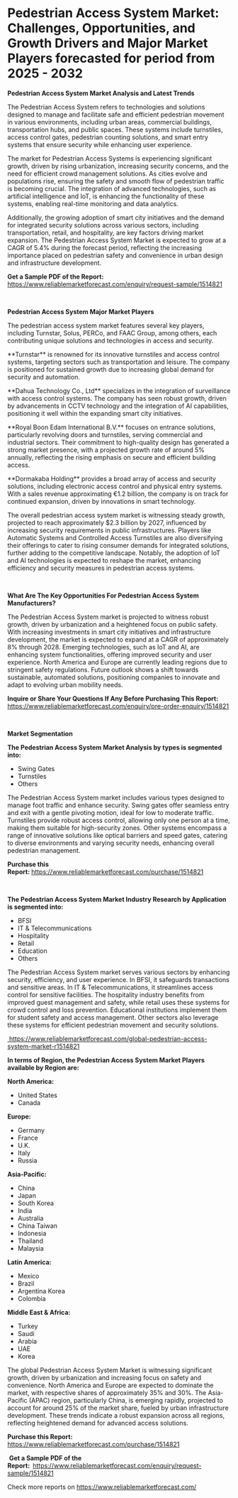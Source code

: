 <p><h1>Pedestrian Access System Market: Challenges, Opportunities, and Growth Drivers and Major Market Players forecasted for period from 2025 - 2032</h1></p><p><strong>Pedestrian Access System Market Analysis and Latest Trends</strong></p>
<p><p>The Pedestrian Access System refers to technologies and solutions designed to manage and facilitate safe and efficient pedestrian movement in various environments, including urban areas, commercial buildings, transportation hubs, and public spaces. These systems include turnstiles, access control gates, pedestrian counting solutions, and smart entry systems that ensure security while enhancing user experience.</p><p>The market for Pedestrian Access Systems is experiencing significant growth, driven by rising urbanization, increasing security concerns, and the need for efficient crowd management solutions. As cities evolve and populations rise, ensuring the safety and smooth flow of pedestrian traffic is becoming crucial. The integration of advanced technologies, such as artificial intelligence and IoT, is enhancing the functionality of these systems, enabling real-time monitoring and data analytics.</p><p>Additionally, the growing adoption of smart city initiatives and the demand for integrated security solutions across various sectors, including transportation, retail, and hospitality, are key factors driving market expansion. The Pedestrian Access System Market is expected to grow at a CAGR of 5.4% during the forecast period, reflecting the increasing importance placed on pedestrian safety and convenience in urban design and infrastructure development.</p></p>
<p><strong>Get a Sample PDF of the Report:&nbsp;</strong> <a href="https://www.reliablemarketforecast.com/enquiry/request-sample/1514821?utm_campaign=2749&utm_medium=2&utm_source=Github&utm_content=ia&utm_term=29032025&utm_id=pedestrian-access-system">https://www.reliablemarketforecast.com/enquiry/request-sample/1514821</a></p>
<p>&nbsp;</p>
<p><strong>Pedestrian Access System Major Market Players</strong></p>
<p><p>The pedestrian access system market features several key players, including Turnstar, Solus, PERCo, and FAAC Group, among others, each contributing unique solutions and technologies in access and security.</p><p>**Turnstar** is renowned for its innovative turnstiles and access control systems, targeting sectors such as transportation and leisure. The company is positioned for sustained growth due to increasing global demand for security and automation.</p><p>**Dahua Technology Co., Ltd** specializes in the integration of surveillance with access control systems. The company has seen robust growth, driven by advancements in CCTV technology and the integration of AI capabilities, positioning it well within the expanding smart city initiatives.</p><p>**Royal Boon Edam International B.V.** focuses on entrance solutions, particularly revolving doors and turnstiles, serving commercial and industrial sectors. Their commitment to high-quality design has generated a strong market presence, with a projected growth rate of around 5% annually, reflecting the rising emphasis on secure and efficient building access.</p><p>**Dormakaba Holding** provides a broad array of access and security solutions, including electronic access control and physical entry systems. With a sales revenue approximating €1.2 billion, the company is on track for continued expansion, driven by innovations in smart technology.</p><p>The overall pedestrian access system market is witnessing steady growth, projected to reach approximately $2.3 billion by 2027, influenced by increasing security requirements in public infrastructures. Players like Automatic Systems and Controlled Access Turnstiles are also diversifying their offerings to cater to rising consumer demands for integrated solutions, further adding to the competitive landscape. Notably, the adoption of IoT and AI technologies is expected to reshape the market, enhancing efficiency and security measures in pedestrian access systems.</p></p>
<p>&nbsp;</p>
<p><strong>What Are The Key Opportunities For Pedestrian Access System Manufacturers?</strong></p>
<p><p>The Pedestrian Access System market is projected to witness robust growth, driven by urbanization and a heightened focus on public safety. With increasing investments in smart city initiatives and infrastructure development, the market is expected to expand at a CAGR of approximately 8% through 2028. Emerging technologies, such as IoT and AI, are enhancing system functionalities, offering improved security and user experience. North America and Europe are currently leading regions due to stringent safety regulations. Future outlook shows a shift towards sustainable, automated solutions, positioning companies to innovate and adapt to evolving urban mobility needs.</p></p>
<p><strong>Inquire or Share Your Questions If Any Before Purchasing This Report:</strong> <a href="https://www.reliablemarketforecast.com/enquiry/pre-order-enquiry/1514821?utm_campaign=2749&utm_medium=2&utm_source=Github&utm_content=ia&utm_term=29032025&utm_id=pedestrian-access-system">https://www.reliablemarketforecast.com/enquiry/pre-order-enquiry/1514821</a></p>
<p>&nbsp;</p>
<p><strong>Market Segmentation</strong></p>
<p><strong>The Pedestrian Access System Market Analysis by types is segmented into:</strong></p>
<p><ul><li>Swing Gates</li><li>Turnstiles</li><li>Others</li></ul></p>
<p><p>The Pedestrian Access System market includes various types designed to manage foot traffic and enhance security. Swing gates offer seamless entry and exit with a gentle pivoting motion, ideal for low to moderate traffic. Turnstiles provide robust access control, allowing only one person at a time, making them suitable for high-security zones. Other systems encompass a range of innovative solutions like optical barriers and speed gates, catering to diverse environments and varying security needs, enhancing overall pedestrian management.</p></p>
<p><strong>Purchase this Report:&nbsp;</strong><a href="https://www.reliablemarketforecast.com/purchase/1514821?utm_campaign=2749&utm_medium=2&utm_source=Github&utm_content=ia&utm_term=29032025&utm_id=pedestrian-access-system">https://www.reliablemarketforecast.com/purchase/1514821</a></p>
<p>&nbsp;</p>
<p><strong>The Pedestrian Access System Market Industry Research by Application is segmented into:</strong></p>
<p><ul><li>BFSI</li><li>IT & Telecommunications</li><li>Hospitality</li><li>Retail</li><li>Education</li><li>Others</li></ul></p>
<p><p>The Pedestrian Access System market serves various sectors by enhancing security, efficiency, and user experience. In BFSI, it safeguards transactions and sensitive areas. In IT & Telecommunications, it streamlines access control for sensitive facilities. The hospitality industry benefits from improved guest management and safety, while retail uses these systems for crowd control and loss prevention. Educational institutions implement them for student safety and access management. Other sectors also leverage these systems for efficient pedestrian movement and security solutions.</p></p>
<p><a href="https://www.reliablemarketforecast.com/global-pedestrian-access-system-market-r1514821?utm_campaign=2749&utm_medium=2&utm_source=Github&utm_content=ia&utm_term=29032025&utm_id=pedestrian-access-system">&nbsp;https://www.reliablemarketforecast.com/global-pedestrian-access-system-market-r1514821</a></p>
<p><strong>In terms of Region, the Pedestrian Access System Market Players available by Region are:</strong></p>
<p>
    <p> <strong> North America: </strong>
        <ul>
            <li>United States</li>
            <li>Canada</li>
        </ul>
        </p> 
    <p> <strong> Europe: </strong>
        <ul>
            <li>Germany</li>
            <li>France</li>
            <li>U.K.</li>
            <li>Italy</li>
            <li>Russia</li>
        </ul>
        </p> 
    <p> <strong> Asia-Pacific: </strong>
        <ul>
            <li>China</li>
            <li>Japan</li>
            <li>South Korea</li>
            <li>India</li>
            <li>Australia</li>
            <li>China Taiwan</li>
            <li>Indonesia</li>
            <li>Thailand</li>
            <li>Malaysia</li>
        </ul>
        </p> 
    <p> <strong> Latin America: </strong>
        <ul>
            <li>Mexico</li>
            <li>Brazil</li>
            <li>Argentina Korea</li>
            <li>Colombia</li>
        </ul>
        </p> 
    <p> <strong> Middle East & Africa: </strong>
        <ul>
            <li>Turkey</li>
            <li>Saudi</li>
            <li>Arabia</li>
            <li>UAE</li>
            <li>Korea</li>
        </ul>
    </p>
    </p>
<p><p>The global Pedestrian Access System Market is witnessing significant growth, driven by urbanization and increasing focus on safety and convenience. North America and Europe are expected to dominate the market, with respective shares of approximately 35% and 30%. The Asia-Pacific (APAC) region, particularly China, is emerging rapidly, projected to account for around 25% of the market share, fueled by urban infrastructure development. These trends indicate a robust expansion across all regions, reflecting heightened demand for advanced access solutions.</p></p>
<p><strong>Purchase this Report: </strong><a href="https://www.reliablemarketforecast.com/purchase/1514821?utm_campaign=2749&utm_medium=2&utm_source=Github&utm_content=ia&utm_term=29032025&utm_id=pedestrian-access-system">https://www.reliablemarketforecast.com/purchase/1514821</a></p>
<p>&nbsp;<strong>Get a Sample PDF of the Report:&nbsp;&nbsp;</strong><a href="https://www.reliablemarketforecast.com/enquiry/request-sample/1514821?utm_campaign=2749&utm_medium=2&utm_source=Github&utm_content=ia&utm_term=29032025&utm_id=pedestrian-access-system">https://www.reliablemarketforecast.com/enquiry/request-sample/1514821</a></p>
<p><strong></strong></p>
<p>Check more reports on <a href="https://www.reliablemarketforecast.com/?utm_campaign=2749&utm_medium=2&utm_source=Github&utm_content=ia&utm_term=29032025&utm_id=pedestrian-access-system">https://www.reliablemarketforecast.com/</a></p>